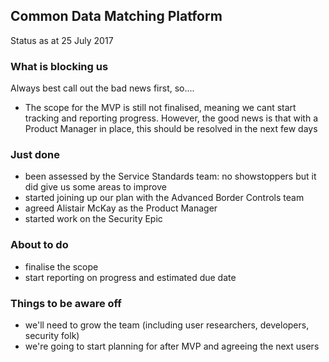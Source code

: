 ## Common Data Matching Platform
Status as at 25 July 2017

### What is blocking us
Always best call out the bad news first, so....
<space>
- The scope for the MVP is still not finalised, meaning we cant start tracking and reporting progress. However, the good news is that with a Product Manager in place, this should be resolved in the next few days

### Just done

- been assessed by the Service Standards team: no showstoppers but it did give us some areas to improve
- started joining up our plan with the Advanced Border Controls team
- agreed Alistair McKay as the Product Manager
- started work on the Security Epic

### About to do

- finalise the scope
- start reporting on progress and estimated due date

### Things to be aware off

- we'll need to grow the team (including user researchers, developers, security folk)
- we're going to start planning for after MVP and agreeing the next users
